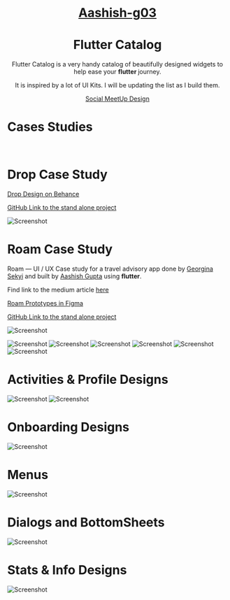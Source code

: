 <h1 align="center">
  <a href="https://github.com/aashish-g03" target="_blank">Aashish-g03</a>
</h1>

<h1 align="center">
 Flutter Catalog 
</h1>

<p align="center">
    Flutter Catalog is a  very handy catalog of beautifully designed widgets to help ease your <strong>flutter </strong> journey.
</p>
<p align="center">
    It is inspired by a lot of UI Kits. I will be updating the list as I build them.
</p>
<p align="center">
<a href="https://www.behance.net/gallery/72907227/Social-Meet-Up-UI-Kit-FREE-for-Adobe-XD?tracking_source=search_projects_recommended%7Cfree%20ui%20kit" target="_blank">Social MeetUp Design</a>
</p>
 
    

# Cases Studies
<br/>

# Drop Case Study
<p>
<a href="https://www.behance.net/gallery/102261423/DROP-Online-Store-E-commerce?tracking_source=curated_galleries_ui-ux" target="_blank">Drop Design on Behance</a>
</p>
<p>
<a href="https://github.com/aashish-g03/drop" target="_blank">GitHub Link to the stand alone project</a>
</p>

![Screenshot](assets/images/drop_images/drop_cover.png)
<br/>

# Roam Case Study
<p>
    Roam — UI / UX Case study for a travel advisory app done by <a href="https://www.linkedin.com/in/aashish03/" target="_blank">Georgina Sekyi</a> and built by <a href="https://www.linkedin.com/in/aashish03/" target="_blank">Aashish Gupta</a> using <strong>flutter</strong>.
</p>
<p>
    Find link to the medium article <a href="https://gynahsekyi13.medium.com/roam-ui-ux-case-study-for-a-travel-advisory-app-8094c71b3d76" target="_blank">here</a>
</p>
<p>
<a href="https://www.figma.com/proto/KF7dQnZJSrgk0E5UnE1sad/Roam?node-id=247%3A60&viewport=352%2C-1453%2C0.18740859627723694&scaling=scale-down" target="_blank">Roam Prototypes in Figma</a>
</p>
<p>
<a href="https://github.com/aashish-g03/roam" target="_blank">GitHub Link to the stand alone project</a>
</p>

![Screenshot](assets/images/roam_images/roam_cover.jpg)
<br/>


![Screenshot](assets/screenshots/flutter_catalog.png)
![Screenshot](assets/screenshots/activitiesAndProfile.png)
![Screenshot](assets/screenshots/onboarding.png)
![Screenshot](assets/screenshots/statsAndInfo.png)
![Screenshot](assets/screenshots/typography.png)
![Screenshot](assets/screenshots/colors.png)

# Activities & Profile Designs
![Screenshot](assets/screenshots/activities_detail.png)
![Screenshot](assets/screenshots/activities_details2.png)

# Onboarding Designs
![Screenshot](assets/screenshots/onboarding_details.png)

# Menus
![Screenshot](assets/screenshots/menus.png)

# Dialogs and BottomSheets
![Screenshot](assets/screenshots/dialogsAndBottomsheets.png)

# Stats & Info Designs
![Screenshot](assets/screenshots/stats_details.png)